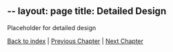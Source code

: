  --
layout: page
title: Detailed Design
---

Placeholder for detailed design

[Back to index](./index.md) |
[Previous Chapter](./architectural-design.md) |
[Next Chapter](./implementation.md)
